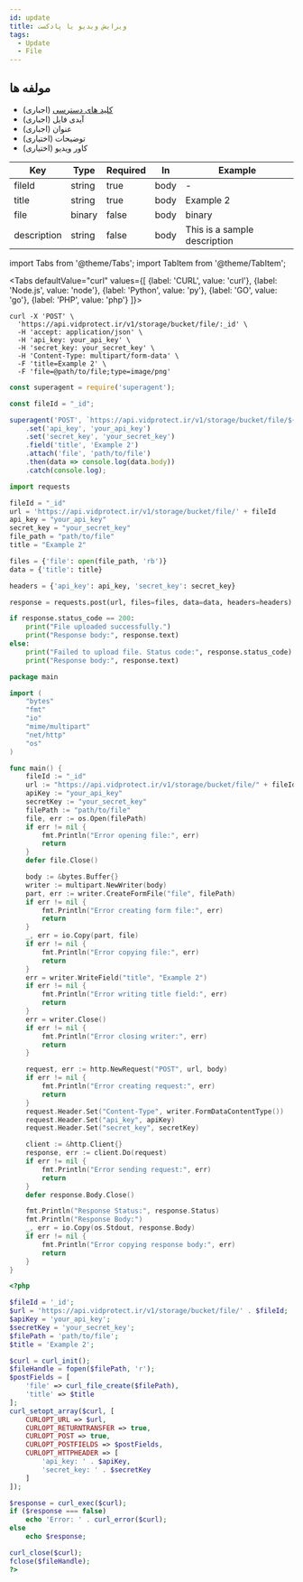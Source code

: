 ```yaml
---
id: update
title: ویرایش ویدیو یا پادکست
tags:
  - Update
  - File
---
```


## مولفه ها

* [کلید های دسترسی][] (اجباری)
* آیدی فایل (اجباری)
* عنوان (اجباری)
* توضیحات (اختیاری)
* کاور ویدیو (اختیاری)

| Key         | Type   | Required | In   | Example                      |
|-------------|--------|----------|------|------------------------------|
| fileId      | string | true     | body | -                            |
| title       | string | true     | body | Example 2                    |
| file        | binary | false    | body | binary                       |
| description | string | false    | body | This is a sample description | 

import Tabs from '@theme/Tabs';
import TabItem from '@theme/TabItem';

<Tabs
defaultValue="curl"
values={[
{label: 'CURL', value: 'curl'},
{label: 'Node.js', value: 'node'},
{label: 'Python', value: 'py'},
{label: 'GO', value: 'go'},
{label: 'PHP', value: 'php'}
]}>

<TabItem value="curl">

```shell
curl -X 'POST' \
  'https://api.vidprotect.ir/v1/storage/bucket/file/:_id' \
  -H 'accept: application/json' \
  -H 'api_key: your_api_key' \
  -H 'secret_key: your_secret_key' \
  -H 'Content-Type: multipart/form-data' \
  -F 'title=Example 2' \
  -F 'file=@path/to/file;type=image/png'
```

</TabItem>

<TabItem value="node">

```js
const superagent = require('superagent');

const fileId = "_id";

superagent('POST', `https://api.vidprotect.ir/v1/storage/bucket/file/${fileId}`)
    .set('api_key', 'your_api_key')
    .set('secret_key', 'your_secret_key')
    .field('title', 'Example 2')
    .attach('file', 'path/to/file')
    .then(data => console.log(data.body))
    .catch(console.log);
```

</TabItem>

<TabItem value="py">

```python
import requests

fileId = "_id"
url = 'https://api.vidprotect.ir/v1/storage/bucket/file/' + fileId
api_key = "your_api_key"
secret_key = "your_secret_key"
file_path = "path/to/file"
title = "Example 2"

files = {'file': open(file_path, 'rb')}
data = {'title': title}

headers = {'api_key': api_key, 'secret_key': secret_key}

response = requests.post(url, files=files, data=data, headers=headers)

if response.status_code == 200:
    print("File uploaded successfully.")
    print("Response body:", response.text)
else:
    print("Failed to upload file. Status code:", response.status_code)
    print("Response body:", response.text)
```

</TabItem>


<TabItem value="go">

```go
package main

import (
	"bytes"
	"fmt"
	"io"
	"mime/multipart"
	"net/http"
	"os"
)

func main() {
    fileId := "_id"
	url := "https://api.vidprotect.ir/v1/storage/bucket/file/" + fileId
	apiKey := "your_api_key"
	secretKey := "your_secret_key"
	filePath := "path/to/file"
	file, err := os.Open(filePath)
	if err != nil {
		fmt.Println("Error opening file:", err)
		return
	}
	defer file.Close()

	body := &bytes.Buffer{}
	writer := multipart.NewWriter(body)
	part, err := writer.CreateFormFile("file", filePath)
	if err != nil {
		fmt.Println("Error creating form file:", err)
		return
	}
	_, err = io.Copy(part, file)
	if err != nil {
		fmt.Println("Error copying file:", err)
		return
	}
	err = writer.WriteField("title", "Example 2")
	if err != nil {
		fmt.Println("Error writing title field:", err)
		return
	}
	err = writer.Close()
	if err != nil {
		fmt.Println("Error closing writer:", err)
		return
	}

	request, err := http.NewRequest("POST", url, body)
	if err != nil {
		fmt.Println("Error creating request:", err)
		return
	}
	request.Header.Set("Content-Type", writer.FormDataContentType())
	request.Header.Set("api_key", apiKey)
	request.Header.Set("secret_key", secretKey)

	client := &http.Client{}
	response, err := client.Do(request)
	if err != nil {
		fmt.Println("Error sending request:", err)
		return
	}
	defer response.Body.Close()

	fmt.Println("Response Status:", response.Status)
	fmt.Println("Response Body:")
	_, err = io.Copy(os.Stdout, response.Body)
	if err != nil {
		fmt.Println("Error copying response body:", err)
		return
	}
}
```

</TabItem>

<TabItem value="php">

```php
<?php

$fileId = '_id';
$url = 'https://api.vidprotect.ir/v1/storage/bucket/file/' . $fileId;
$apiKey = 'your_api_key';
$secretKey = 'your_secret_key';
$filePath = 'path/to/file';
$title = 'Example 2';

$curl = curl_init();
$fileHandle = fopen($filePath, 'r');
$postFields = [
    'file' => curl_file_create($filePath),
    'title' => $title
];
curl_setopt_array($curl, [
    CURLOPT_URL => $url,
    CURLOPT_RETURNTRANSFER => true,
    CURLOPT_POST => true,
    CURLOPT_POSTFIELDS => $postFields,
    CURLOPT_HTTPHEADER => [
        'api_key: ' . $apiKey,
        'secret_key: ' . $secretKey
    ]
]);

$response = curl_exec($curl);
if ($response === false)
    echo 'Error: ' . curl_error($curl);
else
    echo $response;

curl_close($curl);
fclose($fileHandle);
?>
```

</TabItem>

</Tabs>

[کلید های دسترسی]: https://vidprotect.ir/panel/settings/security-settings